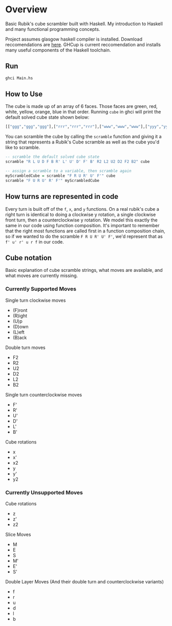 # Overview

Basic Rubik's cube scrambler built with Haskell. My introduction to Haskell and many functional programming concepts.

Project assumes glasgow haskell compiler is installed. Download reccomendations are [here](https://www.haskell.org/downloads/). GHCup is current reccomendation and installs many useful components of the Haskell toolchain.

## Run

```bash
ghci Main.hs
```

## How to Use

The cube is made up of an array of 6 faces. Those faces are green, red, white, yellow, orange, blue in that order. Running `cube` in ghci will print the default solved cube state shown below:

```haskell
[["ggg","ggg","ggg"],["rrr","rrr","rrr"],["www","www","www"],["yyy","yyy","yyy"],["ooo","ooo","ooo"],["bbb","bbb","bbb"]]
```

You can scramble the cube by calling the `scramble` function and giving it a string that represents a Rubik's Cube scramble as well as the cube you'd like to scramble. 

```haskell
-- scramble the default solved cube state
scramble "R L U D F B R' L' U' D' F' B' R2 L2 U2 D2 F2 B2" cube

-- assign a scramble to a variable, then scramble again 
myScrambledCube = scramble "F R U R' U' F'" cube
scramble "F U R U' R' F'" myScrambledCube
```

## How turns are represented in code

Every turn is built off of the `f`, `x`, and `y` functions. On a real rubik's cube a right turn is identical to doing a clockwise y rotation, a single clockwise front turn, then a counterclockwise y rotation. We model this exactly the same in our code using function composition. It's important to remember that the right most functions are called first in a function composition chain, so if we wanted to do the scramble `F R U R' U' F'`, we'd represent that as `f' u' r' u r f` in our code.

## Cube notation

Basic explanation of cube scramble strings, what moves are available, and what moves are currently missing.

### Currently Supported Moves

Single turn clockwise moves

* (F)ront 
* (R)ight 
* (U)p 
* (D)own 
* (L)eft 
* (B)ack

Double turn moves

* F2
* R2
* U2
* D2
* L2
* B2

Single turn counterclockwise moves

* F'
* R'
* U'
* D'
* L'
* B'

Cube rotations

* x
* x'
* x2
* y
* y'
* y2


### Currently Unsupported Moves

Cube rotations

* z
* z'
* z2

Slice Moves

* M
* E
* S
* M'
* E'
* S'

Double Layer Moves (And their double turn and counterclockwise variants)

* f
* r
* u
* d
* l
* b